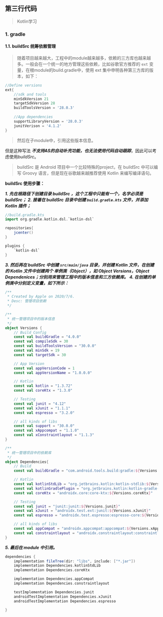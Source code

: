 ## 第三行代码
> Kotlin学习

### 1. gradle

#### 1.1.  buildSrc 统筹依赖管理

> 随着项目越来越大，工程中的module越来越多，依赖的三方库也越来越多。一般会在一个统一的地方管理这些依赖，比如谷歌官方推荐的 `ext` 变量，在根module的build.gradle中，使用 ext 集中申明各种第三方库的版本，如下：

```groovy
//Define versions
ext{
	//sdk and tools
	minSdkVersion 21
	targetSdkVersion 28
	buildToolsVersion = '28.0.3'
	
	//App dependencies
	supportLibraryVersion = '28.0.3'
	junitVerison = '4.1.2'
}
```
>  然后在子module中，引用这些版本信息。

但是这种写法 ***不支持AS的自动补充功能，也无法使用代码自动跟踪***，因此可以考虑使用*buildSrc*。
> buildSrc 是 Android 项目中一个比较特殊的project，在 buildSrc 中可以编写 Groovy 语言，但是现在谷歌越来越推荐使用 Kotlin 来编写编译语句。

**buildSrc 使用步骤：**

***1. 先在根路径下创建目录 buildSrc ，这个工程中只能有一个，名字必须是buildSrc；***
***2. 接着在 buildSrc 目录中创建 `build.gradle.kts` 文件，并添加 Kotlin 插件；***

```groovy
//build.gradle.kts
import org.gradle.kotlin.dsl.`kotlin-dsl`

repositories{
    jcenter()
}

plugins {
    `kotlin-dsl`
}
```
***3. 然后再在 buildSrc 中创建 `src/main/java` 目录，并创建 Kotlin 文件，在创建的 Kotlin 文件中创建两个 单例类（Object），如 Object Versions，Object Dependenices；分别用来管理工程中的版本信息和三方依赖库。***
***4. 在创建的单例类中分别定义变量，如下所示：***

```kotlin
/**
 * Created by Apple on 2020/7/6.
 * Desc: 管理项目依赖
 */

/**
 * 统一管理项目中的版本信息
 */
object Versions {
    // Build Config
    const val buildGradle = "4.0.0"
    const val compileSdk = 30
    const val buildToolsVersion = "30.0.0"
    const val minSdk = 19
    const val targetSdk = 30

    // App Version
    const val appVersionCode = 1
    const val appVersionName = "1.0.0.0"

    // Kotlin
    const val kotlin = "1.3.72"
    const val coreKtx = "1.3.0"

    // Testing
    const val junit = "4.12"
    const val xJunit = "1.1.1"
    const val espresso = "3.2.0"

    // all kinds of libs
    const val support = "30.0.0"
    const val xAppcompat = "1.1.0"
    const val xConstraintlayout = "1.1.3"
}

/**
 * 统一管理项目中的依赖库
 */
object Dependencies{
    // Build
    const val buildGradle = "com.android.tools.build:gradle:${Versions.buildGradle}"

    // Kotlin
    const val kotlinStdLib = "org.jetbrains.kotlin:kotlin-stdlib:${Versions.kotlin}"
    const val kotlinGradlePlugin = "org.jetbrains.kotlin:kotlin-gradle-plugin:${Versions.kotlin}"
    const val coreKtx = "androidx.core:core-ktx:${Versions.coreKtx}"

    // Testing
    const val junit = "junit:junit:${Versions.junit}"
    const val xJunit = "androidx.test.ext:junit:${Versions.xJunit}"
    const val espresso = "androidx.test.espresso:espresso-core:${Versions.espresso}"

    // all kinds of libs
    const val appCompat = "androidx.appcompat:appcompat:${Versions.xAppcompat}"
    const val constraintlayout = "androidx.constraintlayout:constraintlayout:${Versions.xConstraintlayout}"
}
```
***5. 最后在 module 中引用。***

```groovy
dependencies {
    implementation fileTree(dir: "libs", include: ["*.jar"])
    implementation Dependencies.kotlinStdLib
    implementation Dependencies.coreKtx

    implementation Dependencies.appCompat
    implementation Dependencies.constraintlayout

    testImplementation Dependencies.junit
    androidTestImplementation Dependencies.xJunit
    androidTestImplementation Dependencies.espresso

}
```

